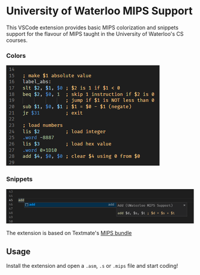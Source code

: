# University of Waterloo MIPS Support

This VSCode extension provides basic MIPS colorization and snippets support for the flavour of MIPS taught in the University of Waterloo's CS courses.

### Colors

![colours](assets/colour.png)

### Snippets

![snippets](assets/snippet.png)

The extension is based on Textmate's [MIPS bundle](https://github.com/textmate/mips.tmbundle)

## Usage

Install the extension and open a `.asm`, `.s` or `.mips` file and start coding!
